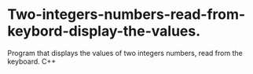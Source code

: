 # Two-integers-numbers-read-from-keybord-display-the-values.
Program that displays the values of two integers numbers, read from the keyboard. C++
